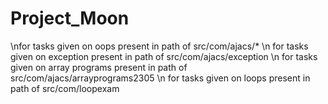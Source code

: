 # Project_Moon
\nfor tasks given on oops present in path of src/com/ajacs/*
\n for tasks given on exception present in path of src/com/ajacs/exception
\n for tasks given on array programs present in path of src/com/ajacs/arrayprograms2305
\n for tasks given on loops present in path of src/com/loopexam

